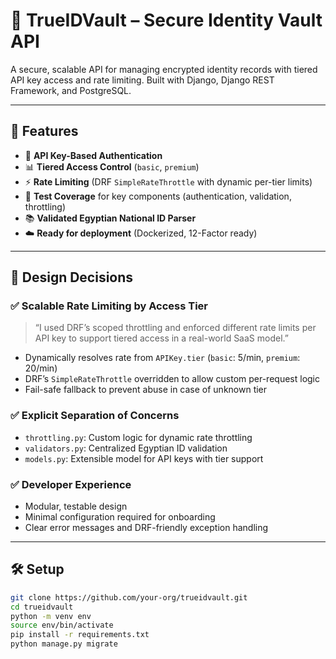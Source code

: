 # 🔐 TrueIDVault – Secure Identity Vault API

A secure, scalable API for managing encrypted identity records with tiered API key access and rate limiting. Built with Django, Django REST Framework, and PostgreSQL.

---

## 🚀 Features

- 🔐 **API Key-Based Authentication**
- 📊 **Tiered Access Control** (`basic`, `premium`)
- ⚡ **Rate Limiting** (DRF `SimpleRateThrottle` with dynamic per-tier limits)
- 🧪 **Test Coverage** for key components (authentication, validation, throttling)
- 📚 **Validated Egyptian National ID Parser**
- ☁️ **Ready for deployment** (Dockerized, 12-Factor ready)

---

## 🧠 Design Decisions

### ✅ Scalable Rate Limiting by Access Tier

> “I used DRF’s scoped throttling and enforced different rate limits per API key to support tiered access in a real-world SaaS model.”

- Dynamically resolves rate from `APIKey.tier` (`basic`: 5/min, `premium`: 20/min)
- DRF’s `SimpleRateThrottle` overridden to allow custom per-request logic
- Fail-safe fallback to prevent abuse in case of unknown tier

### ✅ Explicit Separation of Concerns

- `throttling.py`: Custom logic for dynamic rate throttling
- `validators.py`: Centralized Egyptian ID validation
- `models.py`: Extensible model for API keys with tier support

### ✅ Developer Experience

- Modular, testable design
- Minimal configuration required for onboarding
- Clear error messages and DRF-friendly exception handling

---

## 🛠️ Setup

```bash
git clone https://github.com/your-org/trueidvault.git
cd trueidvault
python -m venv env
source env/bin/activate
pip install -r requirements.txt
python manage.py migrate
